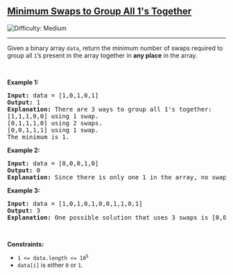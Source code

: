 <h2><a href="https://leetcode.com/problems/minimum-swaps-to-group-all-1s-together">Minimum Swaps to Group All 1's Together</a></h2> <img src='https://img.shields.io/badge/Difficulty-Medium-orange' alt='Difficulty: Medium' /><hr><p>Given a&nbsp;binary array <code>data</code>, return&nbsp;the minimum number of swaps required to group all <code>1</code>&rsquo;s present in the array together in <strong>any place</strong> in the array.</p>

<p>&nbsp;</p>
<p><strong class="example">Example 1:</strong></p>

<pre>
<strong>Input:</strong> data = [1,0,1,0,1]
<strong>Output:</strong> 1
<strong>Explanation:</strong> There are 3 ways to group all 1&#39;s together:
[1,1,1,0,0] using 1 swap.
[0,1,1,1,0] using 2 swaps.
[0,0,1,1,1] using 1 swap.
The minimum is 1.
</pre>

<p><strong class="example">Example 2:</strong></p>

<pre>
<strong>Input:</strong> data = [0,0,0,1,0]
<strong>Output:</strong> 0
<strong>Explanation:</strong> Since there is only one 1 in the array, no swaps are needed.
</pre>

<p><strong class="example">Example 3:</strong></p>

<pre>
<strong>Input:</strong> data = [1,0,1,0,1,0,0,1,1,0,1]
<strong>Output:</strong> 3
<strong>Explanation:</strong> One possible solution that uses 3 swaps is [0,0,0,0,0,1,1,1,1,1,1].
</pre>

<p>&nbsp;</p>
<p><strong>Constraints:</strong></p>

<ul>
	<li><code>1 &lt;= data.length &lt;= 10<sup>5</sup></code></li>
	<li><code>data[i]</code> is either <code>0</code> or <code>1</code>.</li>
</ul>
